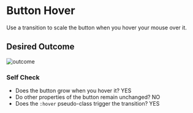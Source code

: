 # Button Hover

Use a transition to scale the button when you hover your mouse over it.

## Desired Outcome

![outcome](./desired-outcome.gif)

### Self Check
- Does the button grow when you hover it? YES
- Do other properties of the button remain unchanged? NO
- Does the `:hover` pseudo-class trigger the transition? YES
